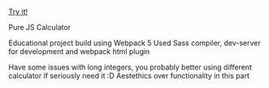 <a href="https://yermek-coder.github.io/pure_js_calculator/" target="_blank">Try it!</a>

Pure JS Calculator

Educational project build using Webpack 5
Used Sass compiler, dev-server for development and webpack html plugin

Have some issues with long integers, you probably better using different calculator if seriously need it :D
Aestethics over functionality in this part
